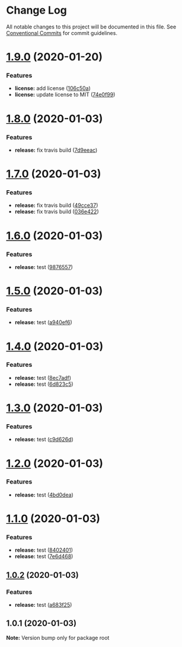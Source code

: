 # Change Log

All notable changes to this project will be documented in this file.
See [Conventional Commits](https://conventionalcommits.org) for commit guidelines.

# [1.9.0](https://github.com/nellyk/lerna-v3-travis/compare/v1.8.0...v1.9.0) (2020-01-20)


### Features

* **license:**  add license ([106c50a](https://github.com/nellyk/lerna-v3-travis/commit/106c50a8eb93692422acb79e6bd91dcbbe6feb89))
* **license:** update license to MIT ([74e0f99](https://github.com/nellyk/lerna-v3-travis/commit/74e0f99760c76acd1c851b98a2081cfa91d89fbb))





# [1.8.0](https://github.com/nellyk/lerna-v3-travis/compare/v1.7.0...v1.8.0) (2020-01-03)


### Features

* **release:** fix travis build ([7d9eeac](https://github.com/nellyk/lerna-v3-travis/commit/7d9eeacad5f05bc778b30744817b67d98ef8ef08))





# [1.7.0](https://github.com/nellyk/lerna-v3-travis/compare/v1.6.0...v1.7.0) (2020-01-03)


### Features

* **release:** fix travis build ([49cce37](https://github.com/nellyk/lerna-v3-travis/commit/49cce37107bdc41718652d905f05590f886e86d9))
* **release:** fix travis build ([036e422](https://github.com/nellyk/lerna-v3-travis/commit/036e422ee0839cc112b27c7c3fec8feef60fd72e))





# [1.6.0](https://github.com/nellyk/lerna-v3-travis/compare/v1.5.0...v1.6.0) (2020-01-03)


### Features

* **release:** test ([9876557](https://github.com/nellyk/lerna-v3-travis/commit/9876557f785bbd831698050395c426454b33ee61))





# [1.5.0](https://github.com/nellyk/lerna-v3-travis/compare/v1.4.0...v1.5.0) (2020-01-03)


### Features

* **release:** test ([a940ef6](https://github.com/nellyk/lerna-v3-travis/commit/a940ef67a6848b47633c917745c0ab605c0d078e))





# [1.4.0](https://github.com/nellyk/lerna-v3-travis/compare/v1.3.0...v1.4.0) (2020-01-03)


### Features

* **release:** test ([8ec7adf](https://github.com/nellyk/lerna-v3-travis/commit/8ec7adfdbc0f52234cf8658f4b0aa6fea81a84cd))
* **release:** test ([6d823c5](https://github.com/nellyk/lerna-v3-travis/commit/6d823c5daf83aff18adadae202f45abdb9655311))





# [1.3.0](https://github.com/nellyk/lerna-v3-travis/compare/v1.2.0...v1.3.0) (2020-01-03)


### Features

* **release:** test ([c9d626d](https://github.com/nellyk/lerna-v3-travis/commit/c9d626d7c9c1bba0bc9ca5cc6b271e9941748078))





# [1.2.0](https://github.com/nellyk/lerna-v3-travis/compare/v1.1.0...v1.2.0) (2020-01-03)


### Features

* **release:** test ([4bd0dea](https://github.com/nellyk/lerna-v3-travis/commit/4bd0dea50a70bea8cccedcfa122bf2789d06edeb))





# [1.1.0](https://github.com/nellyk/lerna-v3-travis/compare/v1.0.2...v1.1.0) (2020-01-03)


### Features

* **release:** test ([8402401](https://github.com/nellyk/lerna-v3-travis/commit/84024013ea735c02c18edfd7247bf01a79767416))
* **release:** test ([7e6d468](https://github.com/nellyk/lerna-v3-travis/commit/7e6d468f694e1e2fb4b9d63aaa8dcf2cb66d64fa))





## [1.0.2](https://github.com/nellyk/lerna-v3-travis/compare/v1.0.1...v1.0.2) (2020-01-03)


### Features

* **release:** test ([a683f25](https://github.com/nellyk/lerna-v3-travis/commit/a683f254f9de96be706bb9c7911a58bea2914c75))





## 1.0.1 (2020-01-03)

**Note:** Version bump only for package root
